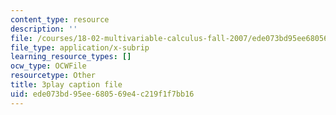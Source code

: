 ```yaml
---
content_type: resource
description: ''
file: /courses/18-02-multivariable-calculus-fall-2007/ede073bd95ee680569e4c219f1f7bb16_15HVevXRsBA.srt
file_type: application/x-subrip
learning_resource_types: []
ocw_type: OCWFile
resourcetype: Other
title: 3play caption file
uid: ede073bd-95ee-6805-69e4-c219f1f7bb16
---
```

